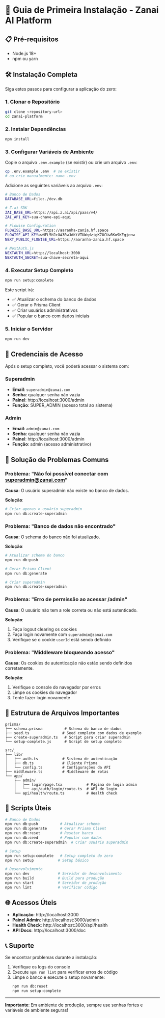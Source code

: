 # 🚀 Guia de Primeira Instalação - Zanai AI Platform

## 📋 Pré-requisitos

- Node.js 18+
- npm ou yarn

## 🛠️ Instalação Completa

Siga estes passos para configurar a aplicação do zero:

### 1. Clonar o Repositório
```bash
git clone <repository-url>
cd zanai-platform
```

### 2. Instalar Dependências
```bash
npm install
```

### 3. Configurar Variáveis de Ambiente
Copie o arquivo `.env.example` (se existir) ou crie um arquivo `.env`:
```bash
cp .env.example .env  # se existir
# ou crie manualmente: nano .env
```

Adicione as seguintes variáveis ao arquivo `.env`:
```bash
# Banco de Dados
DATABASE_URL=file:./dev.db

# Z.ai SDK
ZAI_BASE_URL=https://api.z.ai/api/paas/v4/
ZAI_API_KEY=sua-chave-api-aqui

# Flowise Configuration
FLOWISE_BASE_URL=https://aaranha-zania.hf.space
FLOWISE_API_KEY=wNFL5HJcOA3RwJdKiVTUWqdzigK7OCUwRKo9KEgjenw
NEXT_PUBLIC_FLOWISE_URL=https://aaranha-zania.hf.space

# NextAuth.js
NEXTAUTH_URL=http://localhost:3000
NEXTAUTH_SECRET=sua-chave-secreta-aqui
```

### 4. Executar Setup Completo
```bash
npm run setup:complete
```

Este script irá:
- ✅ Atualizar o schema do banco de dados
- ✅ Gerar o Prisma Client
- ✅ Criar usuários administrativos
- ✅ Popular o banco com dados iniciais

### 5. Iniciar o Servidor
```bash
npm run dev
```

## 🔐 Credenciais de Acesso

Após o setup completo, você poderá acessar o sistema com:

### Superadmin
- **Email**: `superadmin@zanai.com`
- **Senha**: qualquer senha não vazia
- **Painel**: http://localhost:3000/admin
- **Função**: SUPER_ADMIN (acesso total ao sistema)

### Admin
- **Email**: `admin@zanai.com`
- **Senha**: qualquer senha não vazia
- **Painel**: http://localhost:3000/admin
- **Função**: admin (acesso administrativo)

## 🚨 Solução de Problemas Comuns

### Problema: "Não foi possível conectar com superadmin@zanai.com"

**Causa**: O usuário superadmin não existe no banco de dados.

**Solução**:
```bash
# Criar apenas o usuário superadmin
npm run db:create-superadmin
```

### Problema: "Banco de dados não encontrado"

**Causa**: O schema do banco não foi atualizado.

**Solução**:
```bash
# Atualizar schema do banco
npm run db:push

# Gerar Prisma Client
npm run db:generate

# Criar superadmin
npm run db:create-superadmin
```

### Problema: "Erro de permissão ao acessar /admin"

**Causa**: O usuário não tem a role correta ou não está autenticado.

**Solução**:
1. Faça logout clearing os cookies
2. Faça login novamente com `superadmin@zanai.com`
3. Verifique se o cookie `userId` está sendo definido

### Problema: "Middleware bloqueando acesso"

**Causa**: Os cookies de autenticação não estão sendo definidos corretamente.

**Solução**:
1. Verifique o console do navegador por erros
2. Limpe os cookies do navegador
3. Tente fazer login novamente

## 📁 Estrutura de Arquivos Importantes

```
prisma/
├── schema.prisma          # Schema do banco de dados
├── seed.ts               # Seed completo com dados de exemplo
├── create-superadmin.ts   # Script para criar superadmin
└── setup-complete.js      # Script de setup completo

src/
├── lib/
│   ├── auth.ts           # Sistema de autenticação
│   ├── db.ts             # Cliente Prisma
│   └── config.ts         # Configurações da API
├── middleware.ts         # Middleware de rotas
└── app/
    ├── admin/
    │   ├── login/page.tsx           # Página de login admin
    │   └── api/auth/login/route.ts  # API de login
    └── api/health/route.ts          # Health check
```

## 🔧 Scripts Úteis

```bash
# Banco de Dados
npm run db:push          # Atualizar schema
npm run db:generate      # Gerar Prisma Client
npm run db:reset         # Resetar banco
npm run db:seed          # Popular com dados
npm run db:create-superadmin  # Criar usuário superadmin

# Setup
npm run setup:complete   # Setup completo do zero
npm run setup           # Setup básico

# Desenvolvimento
npm run dev             # Servidor de desenvolvimento
npm run build           # Build para produção
npm run start           # Servidor de produção
npm run lint            # Verificar código
```

## 🌐 Acessos Úteis

- **Aplicação**: http://localhost:3000
- **Painel Admin**: http://localhost:3000/admin
- **Health Check**: http://localhost:3000/api/health
- **API Docs**: http://localhost:3000/doc

## 📞 Suporte

Se encontrar problemas durante a instalação:

1. Verifique os logs do console
2. Execute `npm run lint` para verificar erros de código
3. Limpe o banco e execute o setup novamente:
   ```bash
   npm run db:reset
   npm run setup:complete
   ```

---

**Importante**: Em ambiente de produção, sempre use senhas fortes e variáveis de ambiente seguras!